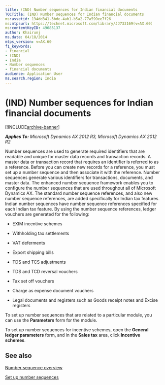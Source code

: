 ```yaml
---
title: (IND) Number sequences for Indian financial documents
TOCTitle: (IND) Number sequences for Indian financial documents
ms:assetid: 134dd341-3bde-4ab1-b5a2-77a599ee7f26
ms:mtpsurl: https://technet.microsoft.com/library/JJ733169(v=AX.60)
ms:contentKeyID: 49685137
author: Khairunj
ms.date: 04/18/2014
mtps_version: v=AX.60
f1_keywords:
- financial
- (IND)
- India
- Number sequences
- financial documents
audience: Application User
ms.search.region: India
---
```


# (IND) Number sequences for Indian financial documents 


[!INCLUDE[archive-banner](includes/archive-banner.md)]


_**Applies To:** Microsoft Dynamics AX 2012 R3, Microsoft Dynamics AX 2012 R2_

Number sequences are used to generate required identifiers that are readable and unique for master data records and transaction records. A master data or transaction record that requires an identifier is referred to as a reference. Before you can create new records for a reference, you must set up a number sequence and then associate it with the reference. Number sequences generate various identifiers for transactions, documents, and master data. The enhanced number sequence framework enables you to configure the number sequences that are used throughout all of Microsoft Dynamics AX. The standard number sequence references, and also new number sequence references, are added specifically for Indian tax features. Indian number sequences have number sequence references specified for each Indian tax feature. By using the number sequence references, ledger vouchers are generated for the following:

  - EXIM incentive schemes

  - Withholding tax settlements

  - VAT deferments

  - Export shipping bills

  - TDS and TCS adjustments

  - TDS and TCD reversal vouchers

  - Tax set off vouchers

  - Charge as expense document vouchers

  - Legal documents and registers such as Goods receipt notes and Excise registers

To set up number sequences that are related to a particular module, you can use the **Parameters** form for the module.

To set up number sequences for incentive schemes, open the **General ledger parameters** form, and in the **Sales tax** area, click **Incentive schemes**.

## See also

[Number sequence overview](number-sequence-overview.md)

[Set up number sequences](set-up-number-sequences.md)

  


